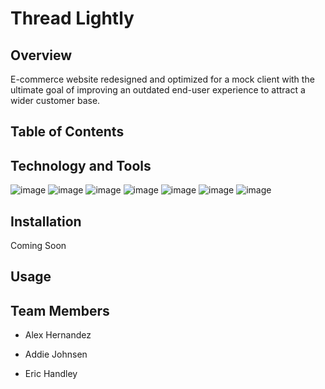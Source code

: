 # Thread Lightly


## Overview

E-commerce website redesigned and optimized for a mock client with the ultimate goal of improving an outdated end-user experience to attract a wider customer base.

## Table of Contents


## Technology and Tools
![image](https://img.shields.io/badge/JavaScript-F7DF1E?style=for-the-badge&logo=javascript&logoColor=black) ![image](https://img.shields.io/badge/HTML5-E34F26?style=for-the-badge&logo=html5&logoColor=white) ![image](https://img.shields.io/badge/CSS3-1572B6?style=for-the-badge&logo=css3&logoColor=white) ![image](https://img.shields.io/badge/Node.js-43853D?style=for-the-badge&logo=node-dot-js&logoColor=white) ![image](https://img.shields.io/badge/npm-CB3837?style=for-the-badge&logo=npm&logoColor=white) ![image](	https://img.shields.io/badge/React-20232A?style=for-the-badge&logo=react&logoColor=61DAFB) ![image](	https://img.shields.io/badge/Visual_Studio_Code-0078D4?style=for-the-badge&logo=visual%20studio%20code&logoColor=white)


## Installation 
Coming Soon


## Usage


## Team Members
* Alex Hernandez

* Addie Johnsen 

* Eric Handley 


